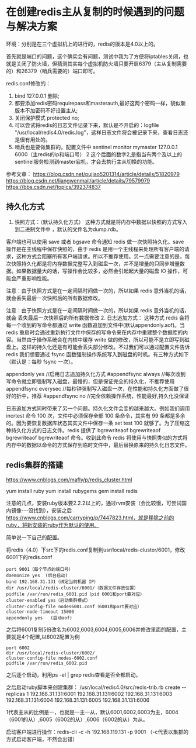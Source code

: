 # 在创建redis主从复制的时候遇到的问题与解决方案

环境：分别是在三个虚拟机上的进行的，redis的版本是4.0以上的。

首先就是端口的问题，这个确实会有问题，测试中我为了方便将iptables关闭，也就是关闭了防火墙，但猜测其实每个虚拟机防火墙只要开启6379（主从复制需要的）和26379（哨兵需要的）端口即可。

redis.conf修改的：

1. bind 127.0.0.1 删除;
2. 都要添加redis密码requirepass和masterauth,最好这两个密码一样，貌似新版本不加密码不好设置主从;
3. 关闭保护模式 protected no;
4. 可以尝试将redis的日志文件记录下来，默认是不开启的：logfile "/usr/local/redis4.0/redis.log"，这样日志文件将会被记录下来，查看日志还是很有用处的。
5. 哨兵也是要做集群的。配置文件中 sentinel monitor mymaster 127.0.0.1 6000（主redis的ip和端口号）  2   这个后面的数字2,是指当有两个及以上的sentinel服务检测到master宕机，才会去执行主从切换的功能。



参考文章：
https://blog.csdn.net/pujiao5201314/article/details/51820979
https://blog.csdn.net/liangwenmail/article/details/79579979
https://bbs.csdn.net/topics/392374837

## 持久化方式
1. 快照方式：（默认持久化方式）
  这种方式就是将内存中数据以快照的方式写入到二进制文件中 ，默认的文件名为dump.rdb。

  客户端也可以使用 save 或者 bgsave 命令通知 redis 做一次快照持久化。save 操作是在主线程中保存快照的，由于 redis 是用一个主线程来处理所有客户端的请求，这种方式会阻塞所有客户端请求。所以不推荐使用。另一点需要注意的是，每次快照持久化都是将内存数据完整写入到磁盘一次，并不是增量的只同步增量数据。如果数据量大的话，写操作会比较多，必然会引起起大量的磁盘 IO 操作，可能会严重影响性能。

  注意：由于快照方式是在一定间隔时间做一次的，所以如果 redis 意外当机的话，就会丢失最后一次快照后的所有数据修改。

 注意：由于快照方式是在一定间隔时间做一次的，所以如果 redis 意外当机的话，就会
丢失最后一次快照后的所有数据修改
2. 日志追加方式：
  这种方式 redis 会将每一个收到的写命令都通过 write 函数追加到文件中(默认appendonly.aof)。当 redis 重启时会通过重新执行文件中保存的写命令来在内存中重建整个数据库的内容。当然由于操作系统会在内核中缓存 write 做的修改，所以可能不是立即写到磁盘上。这样的持久化还是有可能会丢失部分修改。不过我们可以通过配置文件告诉redis 我们想要通过 fsync 函数强制操作系统写入到磁盘的时机。有三种方式如下（默认是：每秒 fsync 一次）。

  appendonly yes //启用日志追加持久化方式
  #appendfsync always //每次收到写命令就立即强制写入磁盘，最慢的，但是保证完全的持久化，不推荐使用
  appendfsync everysec //每秒钟强制写入磁盘一次，在性能和持久化方面做了很好的折中，推荐
  #appendfsync no //完全依赖操作系统，性能最好,持久化没保证

  日志追加方式同时带来了另一个问题。持久化文件会变的越来越大。例如我们调用 incrtest 命令 100 次，文件中必须保存全部 100 条命令，其实有 99 条都是多余的。因为要恢复数据库状态其实文件中保存一条 set test 100 就够了。为了压缩这种持久化方式的日志文件。redis 提供了 bgrewriteaof bgrewriteaof bgrewriteaof bgrewriteaof 命令。收到此命令 redis 将使用与快照类似的方式将内存中的数据以命令的方式保存到临时文件中，最后替换原来的持久化日志文件。


## redis集群的搭建
https://www.cnblogs.com/mafly/p/redis_cluster.html

yum install ruby
yum install rubygems
gem install redis 

注意的几点，安装ruby版本要2.2.2以上的，通过rvm安装（会比较慢，可尝试国内镜像---没找到），安装之后
https://www.cnblogs.com/carryping/p/7447823.html，就是移除之前的ruby，将新安装的ruby作为默认的使用。

简单说一下自己的配置。


将redis（4.0）下src下的redis.conf复制到usr/local/redis-cluster/6001，修改6001下的redis.conf

```
port 9001（每个节点的端口号）
daemonize yes  (后台启动)
bind 192.168.31.131（绑定当前机器 IP）
dir /usr/local/redis-cluster/6001/（数据文件存放位置）
pidfile /var/run/redis_6001.pid（pid 6001和port要对应）
cluster-enabled yes（启动集群模式）
cluster-config-file nodes6001.conf（6001和port要对应）
cluster-node-timeout 15000
appendonly yes   (启动aof)

```
之后将6001复制5份改名为6002,6003,6004,6005,6006并修改里面的配置，主要就是4个配置,以6002配置为例

```
port 6002
dir /usr/local/redis-cluster/6002/
cluster-config-file nodes-6002.conf
pidfile /var/run/redis_6002.pid
```

之后逐个启动，利用ps -el | grep redis查看是否全都启动。

之后启动ruby脚本来创建集群：
/usr/local/redis4.0/src/redis-trib.rb create --replicas 1 192.168.31.131:6001 192.168.31.131:6002 192.168.31.131:6003 192.168.31.131:6004 192.168.31.131:6005 192.168.31.131:6006

1代表主从的比例是一，也就是一主一从，默认6001,6002,6003为主，6004（6001的从）,6005（6002的从）,6006（6002的从）为从。

启动客户端进行操作：redis-cli -c -h 192.168.119.131 -p 9001  （-c代表以集群的方式启动客户端，不然会出错）